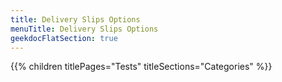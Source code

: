 ```yaml
---
title: Delivery Slips Options
menuTitle: Delivery Slips Options 
geekdocFlatSection: true
---
```


{{% children titlePages="Tests" titleSections="Categories" %}}